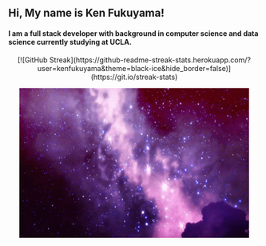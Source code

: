 ## Hi, My name is Ken Fukuyama!

#### I am a full stack developer with background in computer science and data science currently studying at UCLA.
<center>[![GitHub Streak](https://github-readme-streak-stats.herokuapp.com/?user=kenfukuyama&theme=black-ice&hide_border=false)](https://git.io/streak-stats) </center>

<p align="center" style="border: 5px red;">
  <img width="460" height="300" src="space.gif" alt="space img">
  
</p>


<!--
**kenfukuyama/kenfukuyama** is a ✨ _special_ ✨ repository because its `README.md` (this file) appears on your GitHub profile.

Here are some ideas to get you started:

- 🔭 I’m currently working on ...
- 🌱 I’m currently learning ...
- 👯 I’m looking to collaborate on ...
- 🤔 I’m looking for help with ...
- 💬 Ask me about ...
- 📫 How to reach me: ...
- 😄 Pronouns: ...
- ⚡ Fun fact: ...
-->

